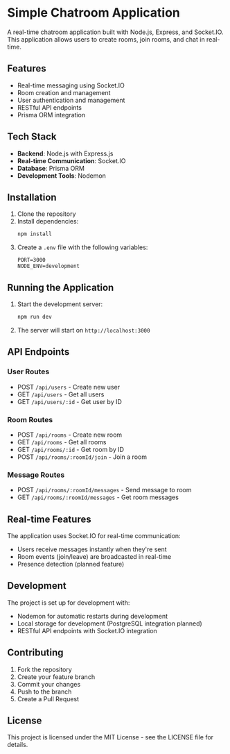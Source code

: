 # Simple Chatroom Application

A real-time chatroom application built with Node.js, Express, and Socket.IO. This application allows users to create rooms, join rooms, and chat in real-time.

## Features

- Real-time messaging using Socket.IO
- Room creation and management
- User authentication and management
- RESTful API endpoints
- Prisma ORM integration
 
## Tech Stack

- **Backend**: Node.js with Express.js
- **Real-time Communication**: Socket.IO
- **Database**: Prisma ORM 
- **Development Tools**: Nodemon


## Installation

1. Clone the repository
2. Install dependencies:
   ```bash
   npm install
   ```
3. Create a `.env` file with the following variables:
   ```
   PORT=3000
   NODE_ENV=development
   ```

## Running the Application

1. Start the development server:
   ```bash
   npm run dev
   ```

2. The server will start on `http://localhost:3000`

## API Endpoints

### User Routes
- POST `/api/users` - Create new user
- GET `/api/users` - Get all users
- GET `/api/users/:id` - Get user by ID

### Room Routes
- POST `/api/rooms` - Create new room
- GET `/api/rooms` - Get all rooms
- GET `/api/rooms/:id` - Get room by ID
- POST `/api/rooms/:roomId/join` - Join a room

### Message Routes
- POST `/api/rooms/:roomId/messages` - Send message to room
- GET `/api/rooms/:roomId/messages` - Get room messages

## Real-time Features

The application uses Socket.IO for real-time communication:
- Users receive messages instantly when they're sent
- Room events (join/leave) are broadcasted in real-time
- Presence detection (planned feature)

## Development

The project is set up for development with:
- Nodemon for automatic restarts during development
- Local storage for development (PostgreSQL integration planned)
- RESTful API endpoints with Socket.IO integration

## Contributing

1. Fork the repository
2. Create your feature branch
3. Commit your changes
4. Push to the branch
5. Create a Pull Request

## License

This project is licensed under the MIT License - see the LICENSE file for details.
